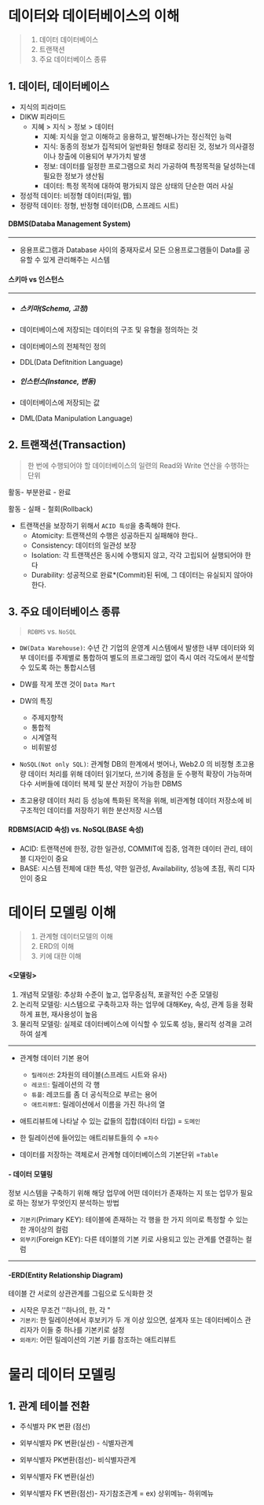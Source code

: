 # 데이터와 데이터베이스의 이해

> 1. 데이터 데이터베이스 
> 2. 트랜잭션
> 3. 주요 데이터베이스 종류



##  1. 데이터, 데이터베이스

- 지식의 피라미드
- DIKW 피라미드
  - 지혜 > 지식 > 정보 > 데이터
    - 지혜: 지식을 얻고 이해하고 응용하고, 발전해나가는 정신적인 능력
    - 지식: 동종의 정보가 집적되어 일반화된 형태로 정리된 것, 정보가 의사결정이나 창출에 이용되어 부가가치 발생
    - 정보: 데이터를 일정한 프로그램으로 처리 가공하여 특정목적을 달성하는데 필요한 정보가 생산됨
    - 데이터: 특정 목적에 대하여 평가되지 않은 상태의 단순한 여러 사실
- 정성적 데이터: 비정형 데이터(파일, 웹)
- 정량적 데이터: 정형, 반정형 데이터(DB, 스프레드 시트)



#### DBMS(Databa Management System)

---

- 응용프로그램과   Database 사이의 중재자로서 모든 으용프로그램들이 Data를 공유할 수 있게 관리해주는 시스템



#### 스키마 vs  인스턴스

---

- ##### 스키마(Schema, 고정)

- 데이터베이스에 저장되는 데이터의 구조 및 유형을 정의하는 것

- 데이터베이스의 전체적인 정의

- DDL(Data Defitnition Language)

- ##### 인스턴스(Instance, 변동)

- 데이터베이스에 저장되는 값

- DML(Data Manipulation Language) 



##  2. 트랜잭션(Transaction)

> 한 번에 수행되어야 할 데이터베이스의 일련의 Read와 Write 연산을 수행하는 단위

활동- 부분완료 - 완료

활동 - 실패 - 철회(Rollback)

- 트랜잭션을 보장하기 위해서 `ACID 특성`을 충족해야 한다.
  - Atomicity: 트랜잭션의 수행은 성공하든지 실패해야 한다..
  - Consistency:  데이터의 일관성 보장
  - Isolation: 각 트랜잭션은 동시에 수행되지 않고, 각각 고립되어 실행되어야 한다
  - Durability: 성공적으로 완료*(Commit)된 뒤에, 그 데이터는 유실되지 않아야 한다.



##  3. 주요 데이터베이스 종류

> `RDBMS`  vs. `NoSQL`



- `DW(Data Warehouse)`: 수년 간 기업의 운영계 시스템에서 발생한 내부 데이터와 외부 데이터를 주제별로 통합하여 별도의 프로그래밍 없이 즉시 여러 각도에서 분석할 수 있도록 하는 통합시스템

- DW를 작게 쪼갠 것이 `Data Mart`

- DW의 특징
  - 주제지향적
  - 통합적
  - 시계열적
  - 비휘발성

- `NoSQL(Not only SQL)`: 관계형 DB의 한계에서 벗어나, Web2.0 의 비정형 초고용량 데이터 처리를 위해 데이터 읽기보다, 쓰기에 중점을 둔 수평적 확장이 가능하며 다수 서버들에 데이터 복제 및 분산 저장이 가능한 DBMS
- 초고용량 데이터 처리 등 성능에 특화된 목적을 위해, 비관계형 데이터 저장소에 비구조적인 데이터를 저장하기 위한 분산저장 시스템

#### RDBMS(ACID 속성)  vs. NoSQL(BASE 속성)

- ACID: 트랜잭션에 한정, 강한 일관성, COMMIT에 집중, 엄격한 데이터 관리, 테이블 디자인이 중요
- BASE: 시스템 전체에 대한 특성, 약한 일관성, Availability, 성능에 초점, 쿼리 디자인이 중요





# 데이터 모델링 이해

> 1. 관계형 데이터모델의 이해
> 2. ERD의 이해
> 3. 키에 대한 이해



####  <모델링>

1. 개념적 모델링: 추상화 수준이 높고, 업무중심적, 포괄적인 수준 모델링
2. 논리적 모델링: 시스템으로 구축하고자 하는 업무에 대해Key, 속성, 관계 등을 정확하게 표현, 재사용성이 높음
3. 물리적 모델링:  실제로 데이터베이스에 이식할 수 있도록 성능, 물리적 성격을 고려하여 설계

---

- 관계형 데이터 기본 용어
  - `릴레이션`: 2차원의 테이블(스프레드 시트와 유사)
  - `레코드`: 릴레이션의 각 행
  - `튜플`: 레코드를 좀 더 공식적으로 부르는 용어
  - `애트리뷰트`: 릴레이션에서 이름을 가진 하나의 열

- 애트리뷰트에 나타날 수 있는 값들의 집합(데이터 타입) = `도메인`
- 한 릴레이션에 들어있는 애트리뷰트들의 수 =`차수`
- 데이터를 저장하는 객체로서 관계형 데이터베이스의 기본단위 =`Table`

#### - 데이터 모델링

정보 시스템을 구축하기 위해 해당 업무에 어떤 데이터가 존재하는 지 또는 업무가 필요로 하는 정보가 무엇인지 분석하는 방법

- `기본키`(Primary KEY): 테이블에 존재하는 각 행을 한 가지 의미로 특정할 수 있는 한 개이상의 컬럼
- `외부키`(Foreign KEY): 다른 테이블의 기본 키로 사용되고 있는 관계를 연결하는 컬럼

---

#### -ERD(Entity Relationship Diagram)

테이블 간 서로의 상관관계를 그림으로 도식화한 것

- 시작은 무조건 ''하나의, 한, 각 " 
- `기본키`: 한 릴레이션에서 후보키가 두 개 이상 있으면, 설계자 또는 데이터베이스 관리자가 이들 중 하나를 기본키로 설정
- `외래키`: 어떤 릴레이션의 기본 키를 참조하는 애트리뷰트



# 물리 데이터 모델링

##  1. 관계 테이블 전환

- 주식별자 PK 변환 (점선)
- 외부식별자 PK 변환(실선) - 식별자관계

- 외부식별자 PK변환(점선)- 비식별자관계
- 외부식별자 FK 변환(실선)
- 외부식별자 FK 변환(점선)- 자기참조관계 = ex) 상위메뉴- 하위메뉴